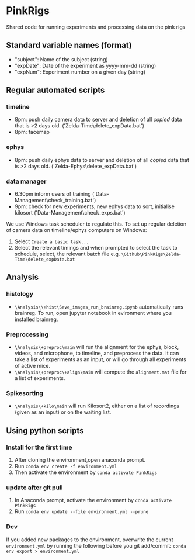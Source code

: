 # PinkRigs
Shared code for running experiments and processing data on the pink rigs
## Standard variable names (format)
- "subject": Name of the subject (string)
- "expDate": Date of the experiment as yyyy-mm-dd (string)
- "expNum": Experiment number on a given day (string)


## Regular automated scripts 
### timeline
- 8pm: push daily camera data to server and deletion of all *copied* data that is >2 days old. ('Zelda-Time\delete_expData.bat')
- 8pm: facemap 
### ephys
- 8pm: push daily ephys data to server and deletion of all *copied* data that is >2 days old. ('Zelda-Ephys\delete_expData.bat') 
### data manager
- 6.30pm inform users of training ('Data-Management\check_training.bat')
- 9pm: check for new experiments, new ephys data to sort, initialise kilosort ('Data-Management\check_exps.bat') 

We use Windows task scheduler to regulate this. 
To set up regular deletion of camera data on timeline/ephys computers on Windows: 
1. Select `Create a basic task...`
2. Select the relevant timings and when prompted to select the task to schedule, select, the relevant batch file e.g.
`\Github\PinkRigs\Zelda-Time\delete_expData.bat`

## Analysis
### histology 
- `\Analysis\\+hist\Save_images_run_brainreg.ipynb` automatically runs brainreg. To run, open jupyter notebook in evironment where you installed brainreg. 
### Preprocessing
- `\Analysis\+preproc\main` will run the alignment for the ephys, block, videos, and microphone, to timeline, and preprocess the data. It can take a list of experiments as an input, or will go through all experiments of active mice.
- `\Analysis\+preproc\+align\main` will compute the `alignment.mat` file for a list of experiments.
### Spikesorting
- `\Analysis\+kilo\main` will run Kilosort2, either on a list of recordings (given as an input) or on the waiting list. 

## Using python scripts
### Install for the first time
1. After cloning the environment,open anaconda prompt. 
2. Run `conda env create -f environment.yml`
3. Then activate the environment by `conda activate PinkRigs`

### update after git pull
1. In Anaconda prompt, activate the environment by `conda activate PinkRigs`
2. Run `conda env update --file environment.yml --prune`

### Dev
If you added new packages to the environment, overwrite the current `environment.yml` by running the following before you git add/commit: 
`conda env export > environment.yml`


